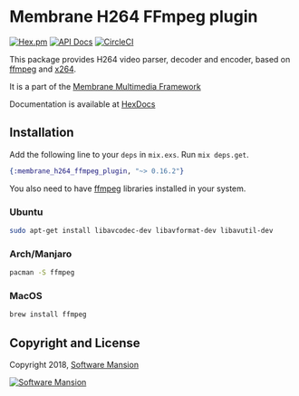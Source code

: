 # Membrane H264 FFmpeg plugin

[![Hex.pm](https://img.shields.io/hexpm/v/membrane_h264_ffmpeg_plugin.svg)](https://hex.pm/packages/membrane_h264_ffmpeg_plugin)
[![API Docs](https://img.shields.io/badge/api-docs-yellow.svg?style=flat)](https://hexdocs.pm/membrane_h264_ffmpeg_plugin/)
[![CircleCI](https://circleci.com/gh/membraneframework/membrane_h264_ffmpeg_plugin.svg?style=svg)](https://circleci.com/gh/membraneframework/membrane_h264_ffmpeg_plugin)

This package provides H264 video parser, decoder and encoder, based on [ffmpeg](https://www.ffmpeg.org)
and [x264](https://www.videolan.org/developers/x264.html).

It is a part of the [Membrane Multimedia Framework](https://membraneframework.org)

Documentation is available at [HexDocs](https://hexdocs.pm/membrane_h264_ffmpeg_plugin/)

## Installation

Add the following line to your `deps` in `mix.exs`. Run `mix deps.get`.

```elixir
{:membrane_h264_ffmpeg_plugin, "~> 0.16.2"}
```

You also need to have [ffmpeg](https://www.ffmpeg.org) libraries installed in your system.

### Ubuntu

```bash
sudo apt-get install libavcodec-dev libavformat-dev libavutil-dev
```

### Arch/Manjaro

```bash
pacman -S ffmpeg
```

### MacOS

```bash
brew install ffmpeg
```

## Copyright and License

Copyright 2018, [Software Mansion](https://swmansion.com/?utm_source=git&utm_medium=readme&utm_campaign=membrane)

[![Software Mansion](https://logo.swmansion.com/logo?color=white&variant=desktop&width=200&tag=membrane-github)](https://swmansion.com/?utm_source=git&utm_medium=readme&utm_campaign=membrane)
